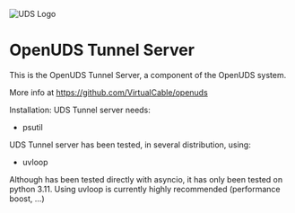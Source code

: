 ![UDS Logo](https://www2.udsenterprise.com/static//img/logoUDSNav.png)

OpenUDS Tunnel Server
=====================

This is the OpenUDS Tunnel Server, a component of the OpenUDS system.

More info at https://github.com/VirtualCable/openuds

Installation:
UDS Tunnel server needs:
  * psutil

UDS Tunnel server has been tested, in several distribution, using:
  * uvloop

Although has been tested directly with asyncio, it has only been tested on python 3.11. 
Using uvloop is currently highly recommended (performance boost, ...)
